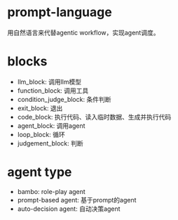 # prompt-language
用自然语言来代替agentic workflow，实现agent调度。

# blocks
- llm_block: 调用llm模型
- function_block: 调用工具
- condition_judge_block: 条件判断
- exit_block: 退出
- code_block: 执行代码、读入临时数据、生成并执行代码
- agent_block: 调用agent
- loop_block: 循环
- judgement_block: 判断

# agent type
- bambo: role-play agent
- prompt-based agent: 基于prompt的agent
- auto-decision agent: 自动决策agent



